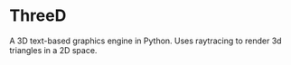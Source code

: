 # ThreeD

A 3D text-based graphics engine in Python. Uses raytracing to render 3d triangles in a 2D space.
